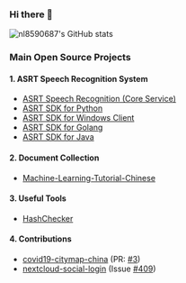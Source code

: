 ### Hi there 👋

<!--
**nl8590687/nl8590687** is a ✨ _special_ ✨ repository because its `README.md` (this file) appears on your GitHub profile.

Here are some ideas to get you started:

- 🔭 I’m currently working on ...
- 🌱 I’m currently learning ...
- 👯 I’m looking to collaborate on ...
- 🤔 I’m looking for help with ...
- 💬 Ask me about ...
- 📫 How to reach me: ...
- 😄 Pronouns: ...
- ⚡ Fun fact: ...

[![Top Langs](https://github-readme-stats.vercel.app/api/top-langs/?username=nl8590687&layout=compact)](https://github.com/nl8590687/nl8590687)
-->

![nl8590687's GitHub stats](https://github-readme-stats.vercel.app/api?username=nl8590687&hide=issues&show_icons=true)

### Main Open Source Projects
#### 1. ASRT Speech Recognition System
* [ASRT Speech Recognition (Core Service)](https://github.com/nl8590687/ASRT_SpeechRecognition)
* [ASRT SDK for Python](https://github.com/nl8590687/ASRT_SDK_Python3)
* [ASRT SDK for Windows Client](https://github.com/nl8590687/ASRT_SDK_WinClient)
* [ASRT SDK for Golang](https://github.com/nl8590687/asrt-sdk-go)
* [ASRT SDK for Java](https://github.com/nl8590687/ASRT_SDK_Java)

#### 2. Document Collection
* [Machine-Learning-Tutorial-Chinese](https://github.com/nl8590687/Machine-Learning-Tutorial-Chinese)

#### 3. Useful Tools
* [HashChecker](https://github.com/nl8590687/HashChecker)

#### 4. Contributions
* [covid19-citymap-china](https://github.com/lispc/covid19-citymap-china) (PR: [#3](https://github.com/lispc/covid19-citymap-china/pull/3))
* [nextcloud-social-login](https://github.com/zorn-v/nextcloud-social-login/) (Issue [#409](https://github.com/zorn-v/nextcloud-social-login/issues/409))
